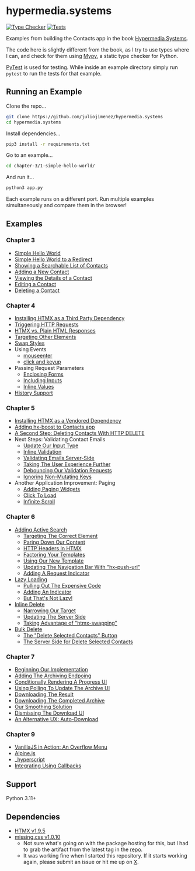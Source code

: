 # hypermedia.systems

[![Type Checker](https://github.com/juliojimenez/hypermedia.systems/actions/workflows/typechecker.yml/badge.svg)](https://github.com/juliojimenez/hypermedia.systems/actions/workflows/typechecker.yml) [![Tests](https://github.com/juliojimenez/hypermedia.systems/actions/workflows/tests.yml/badge.svg)](https://github.com/juliojimenez/hypermedia.systems/actions/workflows/tests.yml)

Examples from building the Contacts app in the book [Hypermedia Systems](https://hypermedia.systems).

The code here is slightly different from the book, as I try to use types where I can, and check for them using [Mypy](https://mypy.readthedocs.io/en/stable/index.html), a static type checker for Python.

[PyTest](https://docs.pytest.org/en/7.4.x/) is used for testing. While inside an example directory simply run `pytest` to run the tests for that example.

## Running an Example

Clone the repo...
```bash
git clone https://github.com/juliojimenez/hypermedia.systems
cd hypermedia.systems
```
Install dependencies...
```bash
pip3 install -r requirements.txt
```
Go to an example...
```bash
cd chapter-3/1-simple-hello-world/
```
And run it...
```bash
python3 app.py
```

Each example runs on a different port. Run multiple examples simultaneously and compare them in the browser!

## Examples

### Chapter 3

- [Simple Hello World](./chapter-3/1-simple-hello-world/)
- [Simple Hello World to a Redirect](./chapter-3/2-simple-hello-world-to-a-redirect/)
- [Showing a Searchable List of Contacts](./chapter-3/3-showing-a-searchable-list-of-contacts/)
- [Adding a New Contact](./chapter-3/4-adding-a-new-contact/)
- [Viewing the Details of a Contact](./chapter-3/5-viewing-the-details-of-a-contact/)
- [Editing a Contact](./chapter-3/6-editing-a-contact/)
- [Deleting a Contact](./chapter-3/7-deleting-a-contact/)

### Chapter 4

- [Installing HTMX as a Third Party Dependency](./chapter-4/1-installing-htmx-third-party/)
- [Triggering HTTP Requests](./chapter-4/2-triggering-http-requests/)
- [HTMX vs. Plain HTML Responses](./chapter-4/3-htmx-vs-plain-html-responses/)
- [Targeting Other Elements](./chapter-4/4-targeting-other-elements/)
- [Swap Styles](./chapter-4/5-swap-styles/)
- Using Events
    - [mouseenter](./chapter-4/6-using-events-mouseenter/)
    - [click and keyup](./chapter-4/7-using-events-click-and-keyup/)
- Passing Request Parameters
    - [Enclosing Forms](./chapter-4/8-passing-request-parameters-enclosing-forms/)
    - [Including Inputs](./chapter-4/9-passing-request-parameters-including-inputs/)
    - [Inline Values](./chapter-4/10-passing-request-parameters-inline-values/)
- [History Support](./chapter-4/11-history-support/)

### Chapter 5

- [Installing HTMX as a Vendored Dependency](./chapter-5/1-installing-htmx-vendored/)
- [Adding hx-boost to Contacts.app](./chapter-5/2-adding-hx-boost-to-contact-app/)
- [A Second Step: Deleting Contacts With HTTP DELETE](./chapter-5/3-a-second-step-deleting-contacts-with-http-delete/)
- Next Steps: Validating Contact Emails
    - [Update Our Input Type](./chapter-5/4-next-steps-validating-contact-emails-update-our-input-type/)
    - [Inline Validation](./chapter-5/5-next-steps-validating-contact-emails-inline-validation/)
    - [Validating Emails Server-Side](./chapter-5/6-next-steps-validating-contact-emails-validating-emails-server-side/)
    - [Taking The User Experience Further](./chapter-5/7-next-steps-validating-contact-emails-taking-the-user-experience-further/)
    - [Debouncing Our Validation Requests](./chapter-5/8-next-steps-validating-contact-emails-debouncing-our-validation-requests/)
    - [Ignoring Non-Mutating Keys](./chapter-5/9-next-steps-validating-contact-emails-ignoring-non-mutating-keys/)
- Another Application Improvement: Paging
    - [Adding Paging Widgets](./chapter-5/10-another-application-improvement-paging-adding-paging-widgets/)
    - [Click To Load](./chapter-5/11-another-application-improvement-paging-click-to-load/)
    - [Infinite Scroll](./chapter-5/12-another-application-improvement-paging-infinite-scroll/)

### Chapter 6

- [Adding Active Search](./chapter-6/1-adding-active-search/)
    - [Targeting The Correct Element](./chapter-6/2-targeting-the-correct-element/)
    - [Paring Down Our Content](./chapter-6/3-paring-down-our-content/)
    - [HTTP Headers In HTMX](./chapter-6/4-http-headers-in-htmx/)
    - [Factoring Your Templates](./chapter-6/4-http-headers-in-htmx/)
    - [Using Our New Template](./chapter-6/4-http-headers-in-htmx/)
    - [Updating The Navigation Bar With "hx-push-url"](./chapter-6/5-updating-the-navigation-bar-with-hx-push-url/)
    - [Adding A Request Indicator](./chapter-6/6-adding-a-request-indicator/)
- [Lazy Loading](./chapter-6/7-lazy-loading/)
    - [Pulling Out The Expensive Code](./chapter-6/8-pulling-out-the-expensive-code/)
    - [Adding An Indicator](./chapter-6/9-adding-an-indicator/)
    - [But That's Not Lazy!](./chapter-6/10-but-thats-not-lazy/)
- [Inline Delete](./chapter-6/11-inline-delete/)
    - [Narrowing Our Target](./chapter-6/12-narrowing-our-target/)
    - [Updating The Server Side](./chapter-6/13-updating-the-server-side/)
    - [Taking Advantage of "htmx-swapping"](./chapter-6/14-taking-advantage-of-htmx-swapping/)
- [Bulk Delete](./chapter-6/15-bulk-delete/)
    - [The "Delete Selected Contacts" Button](./chapter-6/16-the-delete-selected-contacts-button/)
    - [The Server Side for Delete Selected Contacts](./chapter-6/17-the-server-side-for-delete-selected-contacts/)

### Chapter 7

- [Beginning Our Implementation](./chapter-7/1-beginning-our-implementation/)
- [Adding The Archiving Endpoing](./chapter-7/2-adding-the-archiving-endpoint/)
- [Conditionally Rendering A Progress UI](./chapter-7/3-conditionally-rendering-a-progress-ui/)
- [Using Polling To Update The Archive UI](./chapter-7/4-using-polling-to-update-the-archive-ui/)
- [Downloading The Result](./chapter-7/5-downloading-the-result/)
- [Downloading The Completed Archive](./chapter-7/6-downloading-the-completed-archive/)
- [Our Smoothing Solution](./chapter-7/7-our-smoothing-solution/)
- [Dismissing The Download UI](./chapter-7/8-dismissing-the-download-ui/)
- [An Alternative UX: Auto-Download](./chapter-7/9-an-alternative-ux-auto-download/)

### Chapter 9

- [VanillaJS in Action: An Overflow Menu](./chapter-9/1-vanillajs-in-action-an-overflow-menu)
- [Alpine.js](./chapter-9/2-alpine.js)
- [_hyperscript](./chapter-9/3-hyperscript)
- [Integrating Using Callbacks](./chapter-9/4-integrating-using-callbacks)

## Support

Python 3.11+

## Dependencies

- [HTMX v1.9.5](https://htmx.org)
- [missing.css v1.0.10](https://missing.style)
    - Not sure what's going on with the package hosting for this, but I had to grab the artifact from the latest tag in the [repo](https://github.com/bigskysoftware/missing).
    - It was working fine when I started this repository. If it starts working again, please submit an issue or hit me up on [X](https://twitter.com/LispDev).
